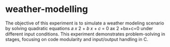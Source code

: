 # weather-modelling
The objective of this experiment is to simulate a weather modeling scenario by solving quadratic equations  𝑎 𝑥 2 + 𝑏 𝑥 + 𝑐 = 0 ax  2  +bx+c=0 under different input conditions. This experiment demonstrates problem-solving in stages, focusing on code modularity and input/output handling in C.

